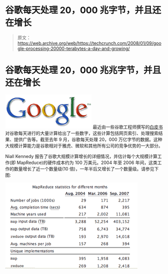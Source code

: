 # 谷歌每天处理 20，000 兆字节，并且还在增长

> 原文：<https://web.archive.org/web/https://techcrunch.com/2008/01/09/google-processing-20000-terabytes-a-day-and-growing/>

# 谷歌每天处理 20，000 兆兆字节，并且还在增长

[![googleogo7.gif](img/45a3949b93dbec5242f070c1d1089354.png)](https://web.archive.org/web/20230306013449/https://techcrunch.com/wp-content/uploads/2008/01/googleogo7.gif "googleogo7.gif") 最近由一些谷歌工程师撰写的[白皮书](https://web.archive.org/web/20230306013449/http://portal.acm.org/citation.cfm?doid=1327452.1327492)对谷歌每天进行的大量计算给出了一些数字，这些计算包括网页索引、处理搜索结果、提供广告等。截至去年 9 月，谷歌每天处理 20，000 万亿字节的数据。这种大规模计算能力是谷歌相对于雅虎、微软和其他所有公司的竞争优势的一大部分。

Niall Kennedy 报告了谷歌大规模计算增长的详细情况，并估计每个大规模计算工作(即 MapReduce)的硬件成本约为 100 万美元。2004 年至 2006 年间，这类工作的数量增长了近一个数量级(10 倍)，一年半后又增长了一个数量级。请参见下图:

[![google-mapreduce-chart.png](img/87741f28ef6d7b6067a44c927066b820.png)](https://web.archive.org/web/20230306013449/https://techcrunch.com/wp-content/uploads/2008/01/google-mapreduce-chart.png "google-mapreduce-chart.png")